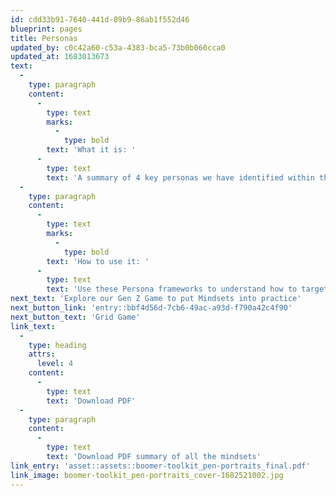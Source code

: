 ```yaml
---
id: cdd33b91-7640-441d-89b9-86ab1f552d46
blueprint: pages
title: Personas
updated_by: c0c42a60-c53a-4383-bca5-73b0b060cca0
updated_at: 1683013673
text:
  -
    type: paragraph
    content:
      -
        type: text
        marks:
          -
            type: bold
        text: 'What it is: '
      -
        type: text
        text: 'A summary of 4 key personas we have identified within the Boomer Women audience. The role of them as parents, or not, their obligations and responsibilities towards their own parents, retirement and health status all come together to shape the different personas a Boomer Women may embody. '
  -
    type: paragraph
    content:
      -
        type: text
        marks:
          -
            type: bold
        text: 'How to use it: '
      -
        type: text
        text: 'Use these Persona frameworks to understand how to target and interact with Boomer Women based on the experiences and decision-making strategies that may have shaped their lives and ambitions. '
next_text: 'Explore our Gen Z Game to put Mindsets into practice'
next_button_link: 'entry::bbf4d56d-7cb6-49ac-a93d-f790a42c4f90'
next_button_text: 'Grid Game'
link_text:
  -
    type: heading
    attrs:
      level: 4
    content:
      -
        type: text
        text: 'Download PDF'
  -
    type: paragraph
    content:
      -
        type: text
        text: 'Download PDF summary of all the mindsets'
link_entry: 'asset::assets::boomer-toolkit_pen-portraits_final.pdf'
link_image: boomer-toolkit_pen-portraits_cover-1682521002.jpg
---
```

